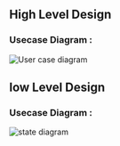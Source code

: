 
## High Level Design 

### Usecase Diagram :

![User case diagram](https://user-images.githubusercontent.com/80749311/114827713-a919a080-9de6-11eb-961c-83c4e94dafdf.png)

## low Level Design 

### Usecase Diagram :

![state diagram](https://user-images.githubusercontent.com/80749311/114827827-c8b0c900-9de6-11eb-97f1-98e6abfe3dd8.png)



